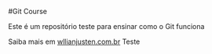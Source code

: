 #Git Course

Este é um repositório teste para ensinar como o Git funciona

Saiba mais em [wllianjusten.com.br](http://willianjusten.com.br)
Teste
